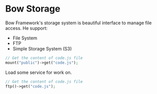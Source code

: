 # Bow Storage

Bow Framework's storage system is beautiful interface to manage file access. He support:

- File System
- FTP
- Simple Storage System (S3)

```php
// Get the content of code.js file
mount("public")->get("code.js");
```

Load some service for work on.

```php
// Get the content of code.js file
ftp()->get("code.js");
```
